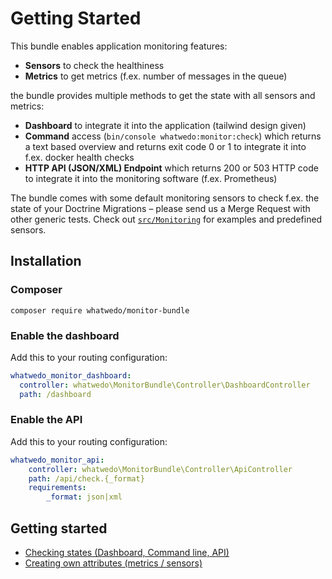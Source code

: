 # Getting Started

This bundle enables application monitoring features:

- **Sensors** to check the healthiness
- **Metrics** to get metrics (f.ex. number of messages in the queue)

the bundle provides multiple methods to get the state with all sensors and metrics:

- **Dashboard** to integrate it into the application (tailwind design given)
- **Command** access (`bin/console whatwedo:monitor:check`) which returns a text based overview and returns exit code 0 or 1 to integrate it into f.ex. docker health checks
- **HTTP API (JSON/XML) Endpoint** which returns 200 or 503 HTTP code to integrate it into the monitoring software (f.ex. Prometheus)

The bundle comes with some default monitoring sensors to check f.ex. the state of your Doctrine Migrations – please send us a Merge Request with other generic tests. Check out [`src/Monitoring`](https://github.com/whatwedo/MonitorBundle/tree/main/src/Monitoring) for examples and predefined sensors.

## Installation

### Composer
```
composer require whatwedo/monitor-bundle
```

### Enable the dashboard
Add this to your routing configuration:

```yml
whatwedo_monitor_dashboard:
  controller: whatwedo\MonitorBundle\Controller\DashboardController
  path: /dashboard
```
### Enable the API
Add this to your routing configuration:

```yml
whatwedo_monitor_api:
    controller: whatwedo\MonitorBundle\Controller\ApiController
    path: /api/check.{_format}
    requirements:
        _format: json|xml
```

## Getting started

- [Checking states (Dashboard, Command line, API)](checking-states.md)
- [Creating own attributes (metrics / sensors)](attributes.md)

